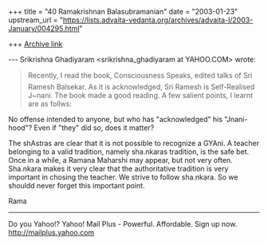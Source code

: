 +++
title = "40 Ramakrishnan Balasubramanian"
date = "2003-01-23"
upstream_url = "https://lists.advaita-vedanta.org/archives/advaita-l/2003-January/004295.html"

+++
[Archive link](https://lists.advaita-vedanta.org/archives/advaita-l/2003-January/004295.html)

--- Srikrishna Ghadiyaram
<srikrishna_ghadiyaram at YAHOO.COM> wrote:

> Recently, I read the book, Consciousness Speaks,
> edited talks of Sri
> Ramesh Balsekar. As it is acknowledged, Sri Ramesh
> is Self-Realised J~nani.
> The book made a good reading. A few salient points,
> I learnt are as follws:

No offense intended to anyone, but who has
"acknowledged" his "Jnani-hood"? Even if "they" did
so, does it matter?

The shAstras are clear that it is not possible to
recognize a GYAni. A teacher belonging to a valid
tradition, namely sha.nkaras tradition, is the safe
bet. Once in a while, a Ramana Maharshi may appear,
but not very often. Sha.nkara makes it very clear that
the authoritative tradition is very important in
chosing the teacher. We strive to follow sha.nkara. So
we shouldd never forget this important point.

Rama

__________________________________________________
Do you Yahoo!?
Yahoo! Mail Plus - Powerful. Affordable. Sign up now.
http://mailplus.yahoo.com

